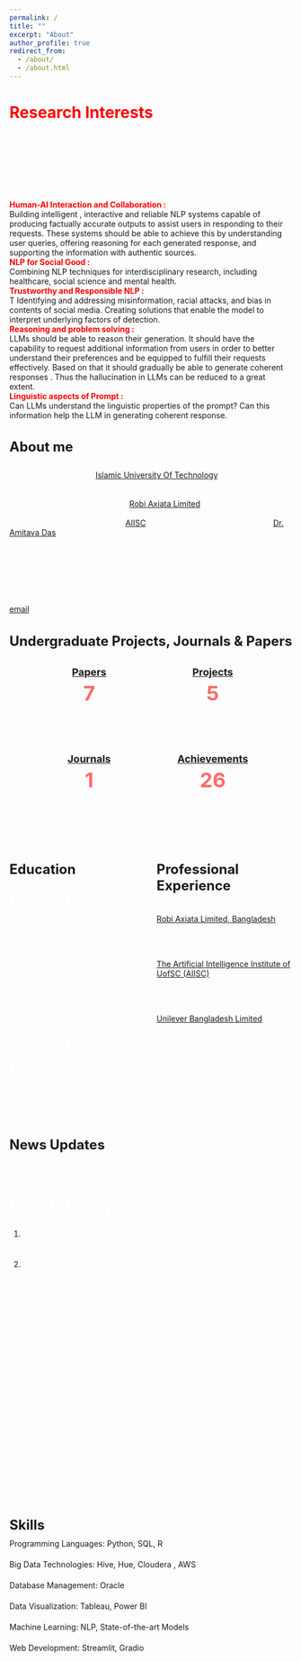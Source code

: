 ```yaml
---
permalink: /
title: ""
excerpt: "About"
author_profile: true
redirect_from: 
  - /about/
  - /about.html
---
```

<!-- ## About me -->
<!-- ## Summary -->
<!-- Let me introduce myself and the value I can bring to you. If you explore my website, you'll see that I am involved in various activities. Throughout my journey, I've discovered one constant trait about myself: I never give up. I am passionate about building stuffs and devising solutions, always striving to tackle any challenge that comes my way.

I have a genuine curiosity for knowledge, particularly in areas that contribute to my ability to create. Understanding how things work and their developement processes allows me to blend existing technologies and deliver innovative solutions. Even if you present me with a problem I've never encountered before, rest assured that if it captures my interest, I will dedicate my utmost effort to developing solutions for it.

During my undergraduate studies in Electrical and Electronic Engineering (EEE), I focused on my passion for building. This field enabled me to engage in robotics activities and grasp the hardware aspect. Once I felt confident in that domain, I transitioned to software, as it provided me with the means to create new and impactful solutions. Building things and overcoming challenges has always fascinated me.

The successes you witness on this website are the culmination of my past failures. Each setback has served as a stepping stone, guiding me towards personal growth and a better understanding of my own potential.  -->

<h1 style="color: red;"><span style="font-weight: bold;">Research Interests</span></h1>


I'm broadly interested in natural language processing and deep learning with a focus on developing Trustworthy AI. I am passionate about exploring and building reliable AI based systems.
Due to the rapid advancements in Large Language Models (LLMs), their application has become ubiquitous across all domains. Consequently, if the generated content lacks controllability, identifiability, and reliability, it can pose potential harm.
I am passionate to investigate on below domains,

<p><span style="color: red; font-weight: bold;">Human-AI Interaction and Collaboration :</span></p>  Building intelligent , interactive and reliable NLP systems capable of producing factually accurate outputs to assist users in responding to their requests. These systems should be able to achieve this by understanding user queries, offering reasoning for each generated response, and supporting the information with authentic sources. 

<p><span style="color: red; font-weight: bold;">NLP for Social Good :</span></p>  Combining NLP techniques for interdisciplinary research, including healthcare, social science and mental health.

<p><span style="color: red; font-weight: bold;">Trustworthy and Responsible NLP :</span></p> T Identifying and addressing misinformation, racial attacks, and bias in contents of social media. Creating solutions that enable the model to interpret underlying factors of detection.

<p><span style="color: red; font-weight: bold;">Reasoning and problem solving :</span></p> LLMs should be able to reason their generation. It should have the capability to request additional information from users in order to better understand their preferences and be equipped to fulfill their requests effectively. Based on that it should gradually be able to generate coherent responses . Thus the hallucination in LLMs can be reduced to a great extent.

<p><span style="color: red; font-weight: bold;">Linguistic aspects of Prompt :</span></p> Can LLMs understand the linguistic properties of the prompt? Can this information help the LLM in generating coherent response.







## About me
Hi there! I am S.M Towhidul Islam, an Electrical & Electronic Engineering Graduate student from [Islamic University Of Technology](https://www.iutoic-dhaka.edu/), Gazipur, Bangladesh. 

I am a proud graduate of 2022 with a CGPA of 3.68. Presently, I am working as an Applied ML Researcher at [Robi Axiata Limited](https://www.robi.com.bd/en), Bangladesh. Additionally, I am contributing as a Research Affiliate at The Artificial Intelligence Institute of UofSC ([AIISC](https://aiisc.ai/)) under the guidance of Professor [Dr. Amitava Das](https://scholar.google.com/citations?hl=en&user=HYpfhaEAAAAJ&view_op=list_works&sortby=pubdate).

My recent publications at ACL2023 & EMNLP 2023 main are a testament to my passion and dedication towards research. My <b>research interest</b> lies in fact verification, reducing the hallucination of LLMs and focusing on trustworthy AI. I am constantly exploring new ideas and opportunities to contribute to the field of NLP.

I am open to collaborate with any research opportunity related to my area of interest. If you have any queries, please feel free to reach out to me via [email](towhidulislam@iut-dhaka.edu).

## Undergraduate Projects, Journals & Papers
<div class="counter-container">
  <div class="counter-card">
    <h3><a href="/publications/">Papers</a></h3>
    <p class="count">7</p>
    <p>One paper under review</p>
  </div>
  <div class="counter-card">
    <h3><a href="/portfolio/">Projects</a></h3>
    <p class="count">5</p>
    <p>Five undergraduate projects completed</p>
  </div>
  <div class="counter-card">
    <h3><a href="/publications/">Journals</a></h3> 
    <p class="count">1</p>
    <p>One Q1 journal under review</p>
  </div>
  <div class="counter-card">
    <h3><a href="/awards/">Achievements</a></h3>
    <p class="count">26</p>
    <p>I have achieved many awards during my student life. Please click the link to see in details</p>
  </div>
</div>

<style>
.counter-container {
  display: flex;
  flex-wrap: wrap;
  justify-content: center;
  gap: 10px;
}

.counter-card {
  flex-basis: 170px;
  text-align: center;
  padding: 20px;
  background-color: #121212.;
  color: #ffffff;
  border-radius: 8px;
  box-shadow: 0 2px 4px rgba(255, 255, 255, 0.1);
  transition: transform 0.3s ease-in-out;
}

.counter-card:hover {
  transform: translateY(-5px);
  box-shadow: 0 4px 8px rgba(255, 255, 255, 0.1);
}

h3 {
  margin-top: 0;
  font-size: 24px;
  font-weight: bold;
  color: #ffffff;
}

.count {
  font-size: 36px;
  font-weight: bold;
  color: #ff6b6b;
}

p {
  margin-bottom: 0;
  font-size: 14px;
  color: #ffffff;
}
</style>

<div class="experience-container">
  <div class="education">
    <h2>Education</h2>
    <ul>
      <li>
        <h3>Bachelor's Degree in Electrical & Electronic Engineering</h3>
        <p>Islamic University Of Technology, Bangladesh</p>
        <p>Jan 2018 - May 2022</p>
      </li>
      <li>
        <h3>Higher Secondary School Certificate (HSC) in Science</h3>
        <p>Notre Dame College, Dhaka, Bangladesh</p>
        <p>2015 - 2017</p>
      </li>
        <li>
        <h3>Secondary School Certificate (SSC) in Science</h3>
        <p>Comilla Zilla School, Cumilla, Bangladesh</p>
        <p>2011 - 2015</p>
      </li>
    </ul>
  </div>
  <div class="professional-experience">
    <h2>Professional Experience</h2>
    <ul>
      <li>
        <h3>Applied ML Researcher</h3> 
        <p><a href="https://www.robi.com.bd/en">Robi Axiata Limited, Bangladesh</a></p> 
        <p>Sep 2022 - Present</p>
      </li>
      <li>
        <h3>Research Affiliate</h3>
        <p><a href="https://aiisc.ai/">The Artificial Intelligence Institute of UofSC (AIISC)</a> </p>
        <p>Aug 2022 - Present</p>
      </li>
      <li>
        <h3>R&D Intern</h3>
        <p><a href="https://www.unilever.com/ucl-bd/">Unilever Bangladesh Limited</a></p> 
        <p>Oct 2021 - Jan 2022</p>
      </li>
    </ul>
  </div>
</div>

<style>
.experience-container {
  display: flex;
  justify-content: space-between;
}

.education,
.professional-experience {
  flex-basis: 48%;
}

h2 {
  font-size: 24px;
  font-weight: bold;
  margin-bottom: 10px;
}

ul {
  list-style: none;
  padding: 0;
  margin: 0;
}

li {
  margin-bottom: 20px;
}

h3 {
  font-size: 18px;
  font-weight: bold;
  margin-bottom: 5px;
}

p {
  margin: 0;
  font-size: 14px;
  color: #ffffff;
}
</style>


## News Updates
- **October 11, 2023** - Happy to share, my shared task paper in The <b>"First Bangla Language Processing (BLP) Workshop @EMNLP 2023"</b> also got accepted.

- **October 7, 2023** - I am happy to share that two of my co-author papers got accepted in <b>EMNLP Main 2023</b>.

1. The Troubling Emergence of Hallucination in Large Language Models - An Extensive Definition, Quantification, and Prescriptive Remediations 

2. Counter Turing Test (CT^2): Al-Generated Text Detection is Not as Easy as You May Think - Introducing Al Detectability Index (ADI) 


- **August 21, 2023** - I have stood #4th and #9th in the shared tasks of the first Bangla Language Processing (BLP) Workshop that will be co-located with <b>EMNLP</b> on 7th December, 2023 in Singapore.

- **May 2, 2023** - I have one paper , "FACTIFY-5WQA: 5W Aspect-based Fact Verification through Question Answering" accepted at <b>ACL2023</b>. Huge thanks and congratulations to all collaborators!

- **March 5, 2023** - My team has ranked 5th in the first round of 'Apurba presents Bhashabhrom: EEE DAY 2023 Datathon' Kaggle Competition where we excelled in detecting grammatical errors in Bengali sentences using a sequence labeling approach.

- **December 20, 2022** - Our paper titled "OOG - Optuna Optimized GAN Sampling Technique for Tabular Imbalanced Malware Data" was presented today at the 2022 IEEE International Conference on Big Data in Osaka, Japan.

- **November 9, 2022** - Our team, IUT_Reset has achieved the first place in IEEE Big Data Cup 2022 and our paper has been accepted for presentation in the conference. 

<!-- - **Exciting Research Discovery** - June 15, 2023
  A groundbreaking research finding has been published in a prestigious journal.

- **Upcoming Conference Announcement** - July 1, 2023
  We are pleased to announce the upcoming international conference on AI and ML.

- **New Collaboration Opportunity** - August 10, 2023
  We are excited to announce a new collaboration opportunity with a leading industry partner. -->

## Skills

- Programming Languages: Python, SQL, R
- Big Data Technologies: Hive, Hue, Cloudera , AWS
- Database Management: Oracle
- Data Visualization: Tableau, Power BI
- Machine Learning: NLP, State-of-the-art Models
- Web Development: Streamlit, Gradio
